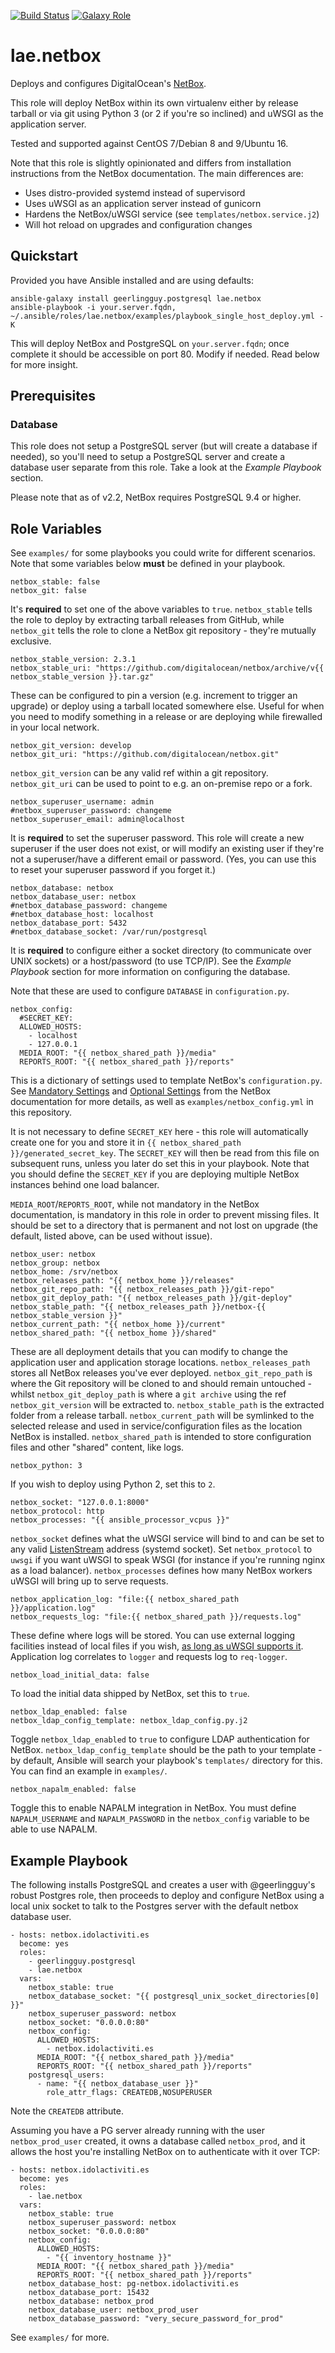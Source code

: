 [![Build Status](https://travis-ci.org/lae/ansible-role-netbox.svg?branch=master)](https://travis-ci.org/lae/ansible-role-netbox)
[![Galaxy Role](https://img.shields.io/badge/ansible--galaxy-netbox-blue.svg)](https://galaxy.ansible.com/lae/netbox/)

lae.netbox
=========

Deploys and configures DigitalOcean's [NetBox].

This role will deploy NetBox within its own virtualenv either by release tarball
or via git using Python 3 (or 2 if you're so inclined) and uWSGI as the
application server.

Tested and supported against CentOS 7/Debian 8 and 9/Ubuntu 16.

Note that this role is slightly opinionated and differs from installation
instructions from the NetBox documentation. The main differences are:

* Uses distro-provided systemd instead of supervisord
* Uses uWSGI as an application server instead of gunicorn
* Hardens the NetBox/uWSGI service (see `templates/netbox.service.j2`)
* Will hot reload on upgrades and configuration changes

Quickstart
----------

Provided you have Ansible installed and are using defaults:

```
ansible-galaxy install geerlingguy.postgresql lae.netbox
ansible-playbook -i your.server.fqdn, ~/.ansible/roles/lae.netbox/examples/playbook_single_host_deploy.yml -K
```

This will deploy NetBox and PostgreSQL on `your.server.fqdn`; once complete it
should be accessible on port 80. Modify if needed. Read below for more insight.

Prerequisites
-------------

### Database

This role does not setup a PostgreSQL server (but will create a database if
needed), so you'll need to setup a PostgreSQL server and create a database user
separate from this role. Take a look at the *Example Playbook* section.

Please note that as of v2.2, NetBox requires PostgreSQL 9.4 or higher.

Role Variables
--------------

See `examples/` for some playbooks you could write for different scenarios.
Note that some variables below **must** be defined in your playbook.

    netbox_stable: false
    netbox_git: false

It's **required** to set one of the above variables to `true`. `netbox_stable`
tells the role to deploy by extracting tarball releases from GitHub, while
`netbox_git` tells the role to clone a NetBox git repository - they're mutually
exclusive.

    netbox_stable_version: 2.3.1
    netbox_stable_uri: "https://github.com/digitalocean/netbox/archive/v{{ netbox_stable_version }}.tar.gz"

These can be configured to pin a version (e.g. increment to trigger an upgrade)
or deploy using a tarball located somewhere else. Useful for when you need to
modify something in a release or are deploying while firewalled in your local network.

    netbox_git_version: develop
    netbox_git_uri: "https://github.com/digitalocean/netbox.git"

`netbox_git_version` can be any valid ref within a git repository.
`netbox_git_uri` can be used to point to e.g. an on-premise repo or a fork.

    netbox_superuser_username: admin
    #netbox_superuser_password: changeme
    netbox_superuser_email: admin@localhost

It is **required** to set the superuser password. This role will create a new
superuser if the user does not exist, or will modify an existing user if they're
not a superuser/have a different email or password. (Yes, you can use this to 
reset your superuser password if you forget it.)

    netbox_database: netbox
    netbox_database_user: netbox
    #netbox_database_password: changeme
    #netbox_database_host: localhost
    netbox_database_port: 5432
    #netbox_database_socket: /var/run/postgresql

It is **required** to configure either a socket directory (to communicate over
UNIX sockets) or a host/password (to use TCP/IP). See the *Example Playbook*
section for more information on configuring the database.

Note that these are used to configure `DATABASE` in `configuration.py`.

    netbox_config:
      #SECRET_KEY:
      ALLOWED_HOSTS:
        - localhost
        - 127.0.0.1
      MEDIA_ROOT: "{{ netbox_shared_path }}/media"
      REPORTS_ROOT: "{{ netbox_shared_path }}/reports"

This is a dictionary of settings used to template NetBox's `configuration.py`.
See [Mandatory Settings] and [Optional Settings] from the NetBox documentation
for more details, as well as `examples/netbox_config.yml` in this repository.

It is not necessary to define `SECRET_KEY` here - this role will automatically
create one for you and store it in `{{ netbox_shared_path }}/generated_secret_key`.
The `SECRET_KEY` will then be read from this file on subsequent runs, unless you
later do set this in your playbook. Note that you should define the `SECRET_KEY`
if you are deploying multiple NetBox instances behind one load balancer.

`MEDIA_ROOT`/`REPORTS_ROOT`, while not mandatory in the NetBox documentation,
is mandatory in this role in order to prevent missing files. It should be set to
a directory that is permanent and not lost on upgrade (the default, listed
above, can be used without issue).

    netbox_user: netbox
    netbox_group: netbox
    netbox_home: /srv/netbox
    netbox_releases_path: "{{ netbox_home }}/releases"
    netbox_git_repo_path: "{{ netbox_releases_path }}/git-repo"
    netbox_git_deploy_path: "{{ netbox_releases_path }}/git-deploy"
    netbox_stable_path: "{{ netbox_releases_path }}/netbox-{{ netbox_stable_version }}"
    netbox_current_path: "{{ netbox_home }}/current"
    netbox_shared_path: "{{ netbox_home }}/shared"

These are all deployment details that you can modify to change the application
user and application storage locations. `netbox_releases_path` stores all NetBox
releases you've ever deployed. `netbox_git_repo_path` is where the Git repository
will be cloned to and should remain untouched - whilst `netbox_git_deploy_path`
is where a `git archive` using the ref `netbox_git_version` will be extracted to.
`netbox_stable_path` is the extracted folder from a release tarball.
`netbox_current_path` will be symlinked to the selected release and used in
service/configuration files as the location NetBox is installed.
`netbox_shared_path` is intended to store configuration files and other "shared"
content, like logs.

    netbox_python: 3

If you wish to deploy using Python 2, set this to `2`.

    netbox_socket: "127.0.0.1:8000"
    netbox_protocol: http
    netbox_processes: "{{ ansible_processor_vcpus }}"

`netbox_socket` defines what the uWSGI service will bind to and can be set to
any valid [ListenStream] address (systemd socket). Set `netbox_protocol` to
`uwsgi` if you want uWSGI to speak WSGI (for instance if you're running nginx
as a load balancer). `netbox_processes` defines how many NetBox workers uWSGI
will bring up to serve requests.

    netbox_application_log: "file:{{ netbox_shared_path }}/application.log"
    netbox_requests_log: "file:{{ netbox_shared_path }}/requests.log"

These define where logs will be stored. You can use external logging facilities
instead of local files if you wish, [as long as uWSGI supports it]. Application
log correlates to `logger` and requests log to `req-logger`.

    netbox_load_initial_data: false

To load the initial data shipped by NetBox, set this to `true`.

    netbox_ldap_enabled: false
    netbox_ldap_config_template: netbox_ldap_config.py.j2

Toggle `netbox_ldap_enabled` to `true` to configure LDAP authentication for
NetBox. `netbox_ldap_config_template` should be the path to your template - by
default, Ansible will search your playbook's `templates/` directory for this.
You can find an example in `examples/`.

    netbox_napalm_enabled: false

Toggle this to enable NAPALM integration in NetBox. You must define
`NAPALM_USERNAME` and `NAPALM_PASSWORD` in the `netbox_config` variable to be
able to use NAPALM.

Example Playbook
----------------

The following installs PostgreSQL and creates a user with @geerlingguy's robust
Postgres role, then proceeds to deploy and configure NetBox using a local unix
socket to talk to the Postgres server with the default netbox database user.

    - hosts: netbox.idolactiviti.es
      become: yes
      roles:
        - geerlingguy.postgresql
        - lae.netbox
      vars:
        netbox_stable: true
        netbox_database_socket: "{{ postgresql_unix_socket_directories[0] }}"
        netbox_superuser_password: netbox
        netbox_socket: "0.0.0.0:80"
        netbox_config:
          ALLOWED_HOSTS:
            - netbox.idolactiviti.es
          MEDIA_ROOT: "{{ netbox_shared_path }}/media"
          REPORTS_ROOT: "{{ netbox_shared_path }}/reports"
        postgresql_users:
          - name: "{{ netbox_database_user }}"
            role_attr_flags: CREATEDB,NOSUPERUSER

Note the `CREATEDB` attribute.

Assuming you have a PG server already running with the user `netbox_prod_user`
created, it owns a database called `netbox_prod`, and it allows the host you're
installing NetBox on to authenticate with it over TCP:

    - hosts: netbox.idolactiviti.es
      become: yes
      roles:
        - lae.netbox
      vars:
        netbox_stable: true
        netbox_superuser_password: netbox
        netbox_socket: "0.0.0.0:80"
        netbox_config:
          ALLOWED_HOSTS:
            - "{{ inventory_hostname }}"
          MEDIA_ROOT: "{{ netbox_shared_path }}/media"
          REPORTS_ROOT: "{{ netbox_shared_path }}/reports"
        netbox_database_host: pg-netbox.idolactiviti.es
        netbox_database_port: 15432
        netbox_database: netbox_prod
        netbox_database_user: netbox_prod_user
        netbox_database_password: "very_secure_password_for_prod"

See `examples/` for more.

[NetBox]: https://github.com/digitalocean/netbox
[Mandatory Settings]: http://netbox.readthedocs.io/en/stable/configuration/mandatory-settings/
[Optional Settings]: http://netbox.readthedocs.io/en/stable/configuration/optional-settings/
[ListenStream]: https://www.freedesktop.org/software/systemd/man/systemd.socket.html#ListenStream=
[as long as uWSGI supports it]: http://uwsgi-docs.readthedocs.io/en/latest/Logging.html#pluggable-loggers
